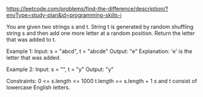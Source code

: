 https://leetcode.com/problems/find-the-difference/description/?envType=study-plan&id=programming-skills-i


You are given two strings s and t.
String t is generated by random shuffling string s and then add one more letter at a random position.
Return the letter that was added to t.

 
Example 1:
Input: s = "abcd", t = "abcde"
Output: "e"
Explanation: 'e' is the letter that was added.

Example 2:
Input: s = "", t = "y"
Output: "y"
 
Constraints:
0 <= s.length <= 1000
t.length == s.length + 1
s and t consist of lowercase English letters.